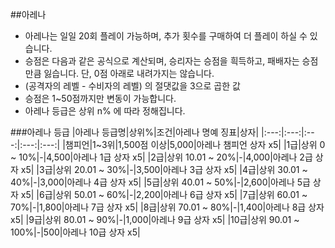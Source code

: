 ##아레나
 - 아레나는 일일 20회 플레이 가능하며, 추가 횟수를 구매하여 더 플레이 하실 수 있습니다.
 - 승점은 다음과 같은 공식으로 계산되며, 승리자는 승점을 흭득하고, 패배자는 승점만큼 잃습니다. 단, 0점 아래로 내려가지는 않습니다.
 - (공격자의 레벨 - 수비자의 레벨) 의 절댓값을 3으로 곱한 값
 - 승점은 1~50점까지만 변동이 가능합니다.
 - 아레나 등급은 상위 n% 에 따라 정해집니다.

###아레나 등급
|아레나 등급명|상위%|조건|아레나 명예 징표|상자|
|:---:|:---:|:---:|:---:|:---:|
|챔피언|1~3위|1,500점 이상|5,000|아레나 챔피언 상자 x5|
|1급|상위 0 ~ 10%|-|4,500|아레나 1급 상자 x5|
|2급|상위 10.01 ~ 20%|-|4,000|아레나 2급 상자 x5|
|3급|상위 20.01 ~ 30%|-|3,500|아레나 3급 상자 x5|
|4급|상위 30.01 ~ 40%|-|3,000|아레나 4급 상자 x5|
|5급|상위 40.01 ~ 50%|-|2,600|아레나 5급 상자 x5|
|6급|상위 50.01 ~ 60%|-|2,200|아레나 6급 상자 x5|
|7급|상위 60.01 ~ 70%|-|1,800|아레나 7급 상자 x5|
|8급|상위 70.01 ~ 80%|-|1,400|아레나 8급 상자 x5|
|9급|상위 80.01 ~ 90%|-|1,000|아레나 9급 상자 x5|
|10급|상위 90.01 ~ 100%|-|500|아레나 10급 상자 x5|
